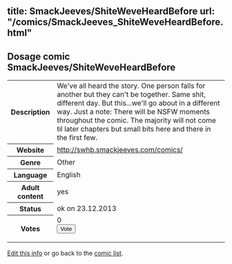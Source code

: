 title: SmackJeeves/ShiteWeveHeardBefore
url: "/comics/SmackJeeves_ShiteWeveHeardBefore.html"
---
Dosage comic SmackJeeves/ShiteWeveHeardBefore
-----------------------------------------

<p id="msg"></p>
<script type="text/javascript">
if (window.location.search === '?edit_info_mail=sent_ok') {
  var elem = document.getElementById("msg");
  elem.innerHTML = 'Edited information sucessfully sent for review, which is usually done daily. Thanks!';
  elem.className = 'ok';
}
</script>
<table class="comicinfo">
<tr>
<th>Description</th><td>We've all heard the story. One person falls for another but they can't be together. Same shit, different day. But this...we'll go about in a different way. Just a note: There will be NSFW moments throughout the comic. The majority will not come til later chapters but small bits here and there in the first few.</td>
</tr>
<tr>
<th>Website</th><td><a href="http://swhb.smackjeeves.com/comics/">http://swhb.smackjeeves.com/comics/</a></td>
</tr>
<tr>
<th>Genre</th><td>Other</td>
</tr>
<tr>
<th>Language</th><td>English</td>
</tr>
<tr>
<th>Adult content</th><td>yes</td>
</tr>
<tr>
<th>Status</th><td>ok on 23.12.2013</td>
</tr>
<tr>
<th>Votes</th><td>0
<form action="http://gaecounter.appspot.com/count/" method="POST">
<input name="name" type="hidden" value="SmackJeeves_ShiteWeveHeardBefore"/>
<input name="uid" type="hidden" id="voteuid" value=""/>
<input type="submit" value="Vote"/>
</form>
</td>
</tr>
</table>
<script type="text/javascript">
var ua = navigator.userAgent;
document.getElementById("voteuid").value = ua.replace(/[^a-zA-Z0-9\._:]/g , "_");;
</script>

[Edit this info](SmackJeeves_ShiteWeveHeardBefore_edit.html) or go back to the [comic list](../comic-index.html).
